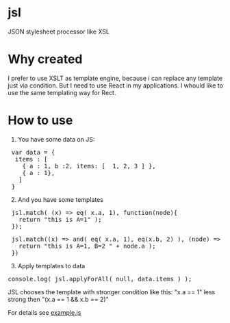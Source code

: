 # jsl
JSON stylesheet  processor like XSL


# Why created

I prefer to use XSLT as template engine, because i can replace any template just via condition. But I need to use React in my applications. I whould like to use the same templating  way for Rect.


# How to use 

1. You  have some data on JS:

<pre>
 var data = {
  items : [
    { a : 1, b :2, items: [  1, 2, 3 ] },
    { a : 1},
   ]
 }
</pre>


2. And you have some templates

<pre>
 jsl.match( (x) => eq( x.a, 1), function(node){ 
   return "this is A=1" );
 });
</pre>

<pre>
 jsl.match((x) => and( eq( x.a, 1), eq(x.b, 2) ), (node) => {
   return "this is A=1, B=2 " + node.a );
 })
</pre>

3. Apply templates to data

<pre>
console.log( jsl.applyForAll( null, data.items ) ); 
</pre>

JSL chooses the template with stronger condition like this: "x.a == 1" less strong then "(x.a == 1 && x.b == 2)"

For details see [example.js](example.js)



